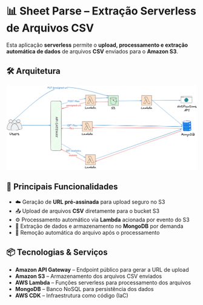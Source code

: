 # 📊 Sheet Parse – Extração Serverless de Arquivos CSV

Esta aplicação **serverless** permite o **upload, processamento e extração automática de dados** de arquivos **CSV** enviados para o **Amazon S3**.

## 🛠️ Arquitetura

<p align="center">
  <img src="https://github.com/IgorCruzz/cdk-samples/blob/main/diagrams/sheet-parse.png" alt="Arquitetura Sheet Parse" />
</p>

## 🚀 Principais Funcionalidades

- ☁️ Geração de **URL pré-assinada** para upload seguro no S3  
- 📤 Upload de arquivos **CSV** diretamente para o bucket S3  
- ⚙️ Processamento automático via **Lambda** acionada por evento do S3  
- 📑 Extração de dados e armazenamento no **MongoDB** por demanda 
- 🧹 Remoção automática do arquivo após o processamento  

## 📦 Tecnologias & Serviços

- **Amazon API Gateway** – Endpoint público para gerar a URL de upload  
- **Amazon S3** – Armazenamento dos arquivos CSV enviados  
- **AWS Lambda** – Funções serverless para processamento dos arquivos  
- **MongoDB** – Banco NoSQL para persistência dos dados   
- **AWS CDK** – Infraestrutura como código (IaC)